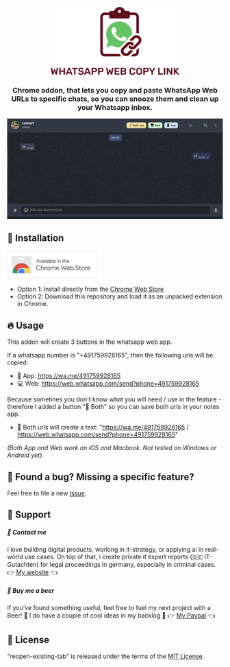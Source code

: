 <div align="center">
<picture>
  <source media="(prefers-color-scheme: dark)" srcset="images/logo_dark.svg" width="300">
  <source media="(prefers-color-scheme: light)" srcset="images/logo_light.svg" width="300">
  <img alt="Fallback image description" src="images/logo_light.svg" width="300">
</picture>
</div>

<h3 align="center">
	Chrome addon, that lets you copy
and paste WhatsApp Web URLs to
specific chats, so you can snooze
them and clean up your Whatsapp inbox.
</h3>

<img src="images/demo.png" alt="Usage demo">

## 🚀 Installation 

<a href="https://chromewebstore.google.com/detail/whatsapp-web-copy-url/aclcelbdcmiklepkkgccaldkmehkmjdn">
  <img src="images/chrome_web_store.png" alt="Install from Chrome Web Store" width="210"/>
</a>

- Option 1: Install directly from the [Chrome Web Store](https://chromewebstore.google.com/detail/whatsapp-web-copy-url/aclcelbdcmiklepkkgccaldkmehkmjdn)
- Option 2: Download this repository and load it as an unpacked extension in Chrome.

## 🔥 Usage 

This addon will create 3 buttons in the whatsapp web app.

If a whatsapp number is "+491759928165", then the following urls will be copied:
- 📱 App: https://wa.me/491759928165 
- 💻 Web: https://web.whatsapp.com/send?phone=491759928165

Because sometines you don't know what you will need / use in the feature - therefore I added a button "🔗 Both" so you can save both urls in your notes app.
- 🔗 Both urls will create a text: 
     "https://wa.me/491759928165 / https://web.whatsapp.com/send?phone=491759928165"

*(Both App and Web work on iOS and Macbook. Not tested on Windows or Android yet).*


## 🤝  Found a bug? Missing a specific feature?
Feel free to file a new <a href="https://github.com/lennarto/whatsapp-web-copy-link/issues" target="_blank">Issue</a>.


## 💙 Support 
##### 🤝 Contact me
I love building digital products, working in it-strategy, or applying ai in real-world use cases. On top of that, i create private it expert reports (🇩🇪 IT-Gutachten) for legal proceedings in germany, especially in criminal cases.
👉 [My website](https://lennie.de) 👈


##### 🍻 Buy me a beer 

If you’ve found something useful, feel free to fuel my next project with a Beer! 🍻 I do have a couple of cool ideas in my backlog 🚀
👉 [My Paypal](https://www.paypal.com/paypalme/ltoertzen) 👈

## 📙 License
"reopen-existing-tab" is released under the terms of the [MIT License](LICENSE).